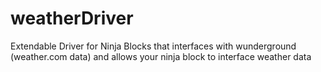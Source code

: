 weatherDriver
=============

Extendable Driver for Ninja Blocks that interfaces with wunderground (weather.com data) and allows your ninja block to interface weather data
